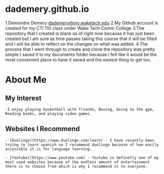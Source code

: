 # dademery.github.io
1.Demondre Demery dademery@my.waketech.edu
2.My Github account is created for my CTI 110 class under Wake Tech Comm College
3.The repository that I created is blank as of right now because it has just been created but I am sure as time passes taking this course that it will be filled and I will be able to reflect on the changes on what was added.
4.The process that I went through to create and clone the repository was pretty simple I saved it to my documents folder because I felt like it would be the most convenient place to have it saved and the easiest thing to get too.
# About Me
## My Interest
	-I enjoy playing basketball with friends, Boxing, Going to the gym, Reading books, and playing video games.
## Websites I Recommend
	- [Duolingo](https://www.duolingo.com/learn) - I have recently been trying to learn spanish so I recommend duolingo because of how easily accessible it is for language learning.
 
	- [Youtube](https://www.youtube.com) - Youtube is definetly one of my most used websites because of the endless amount of entertainment there is to choose from which is why I recommend it to everyone.